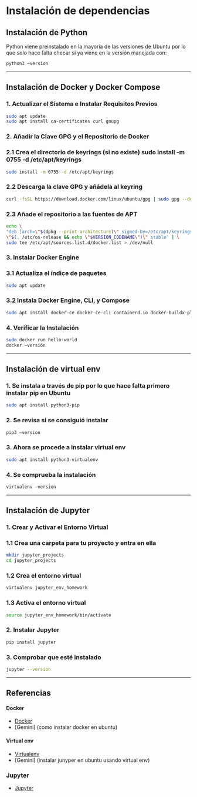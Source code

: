 # Instalación de dependencias

## Instalación de Python
Python viene preinstalado en la mayoría de las versiones de Ubuntu por lo que solo hace falta checar si ya viene en la versión manejada con: 

```bash
python3 –version
```

---

## Instalación de Docker y Docker Compose

### 1. Actualizar el Sistema e Instalar Requisitos Previos

```bash
sudo apt update
sudo apt install ca-certificates curl gnupg
```
### 2. Añadir la Clave GPG y el Repositorio de Docker

### 2.1 Crea el directorio de keyrings (si no existe) sudo install -m 0755 -d /etc/apt/keyrings

```bash
sudo install -m 0755 -d /etc/apt/keyrings
```
### 2.2 Descarga la clave GPG y añádela al keyring

```bash
curl -fsSL https://download.docker.com/linux/ubuntu/gpg | sudo gpg --dearmor -o /etc/apt/keyrings/docker.gpg
```

### 2.3 Añade el repositorio a las fuentes de APT

```bash
echo \
"deb [arch=\"$(dpkg --print-architecture)\" signed-by=/etc/apt/keyrings/docker.gpg] https://download.docker.com/linux/ubuntu \
\"$(. /etc/os-release && echo \"$VERSION_CODENAME\")\" stable" | \
sudo tee /etc/apt/sources.list.d/docker.list > /dev/null
```
### 3. Instalar Docker Engine

### 3.1 Actualiza el índice de paquetes

```bash
sudo apt update
```

### 3.2 Instala Docker Engine, CLI, y Compose

```bash
sudo apt install docker-ce docker-ce-cli containerd.io docker-buildx-plugin docker-compose-plugin
```

### 4. Verificar la Instalación

```bash
sudo docker run hello-world
docker –versión
```
---

## Instalación de virtual env

### 1. Se instala a través de pip por lo que hace falta primero instalar pip en Ubuntu
```bash
sudo apt install python3-pip
```

### 2. Se revisa si se consiguió instalar

```bash
pip3 –version
```

### 3. Ahora se procede a instalar virtual env

```bash
sudo apt install python3-virtualenv
```

### 4. Se comprueba la instalación

```bash
virtualenv –version
```

---

## Instalación de Jupyter

### 1. Crear y Activar el Entorno Virtual

### 1.1 Crea una carpeta para tu proyecto y entra en ella

```bash
mkdir jupyter_projects
cd jupyter_projects
```

### 1.2 Crea el entorno virtual

```bash
virtualenv jupyter_env_homework
```

### 1.3 Activa el entorno virtual

```bash
source jupyter_env_homework/bin/actívate
```

### 2. Instalar Jupyter

```bash
pip install jupyter
```

### 3. Comprobar que esté instalado

```bash
jupyter --version
```

---
## Referencias

#### Docker
- [Docker](https://docs.docker.com/engine/install/ubuntu/)
- [Gemini] (como instalar docker en ubuntu)

#### Virtual env
- [Virtualenv](https://pypi.org/project/virtualenv/)
- [Gemini] (instalar junyper en ubuntu usando virtual env)

### Jupyter
- [Jupyter](https://jupyter.org/install)




